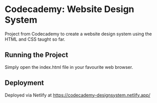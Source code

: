 # Codecademy: Website Design System
Project from Codecademy to create a website design system using the HTML and CSS taught so far. 

## Running the Project

Simply open the index.html file in your favourite web browser.

## Deployment

Deployed via Netlify at https://codecademy-designsystem.netlify.app/
